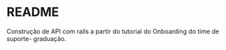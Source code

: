 # README

Construção de API com rails a partir do tutorial do Onboarding do time de suporte- graduação.
